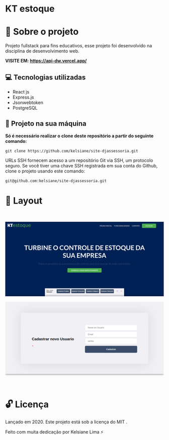 # KT estoque

# :rocket: Sobre o projeto

Projeto fullstack para fins educativos, esse projeto foi desenvolvido na disciplina de desenvolvimento web.

**VISITE EM: https://api-dw.vercel.app/**

## :computer: Tecnologias utilizadas

- React js
- Express.js
- Jsonwebtoken
- PostgreSQL

## :construction_worker: Projeto na sua máquina

**Só é necessário realizar o clone deste repositório a partir do seguinte comando:**

```
git clone https://github.com/kelsiane/site-djassessoria.git
```

URLs SSH fornecem acesso a um repositório Git via SSH, um protocolo seguro. Se você tiver uma chave SSH registrada em
sua conta do Github, clone o projeto usando este comando:

```
git@github.com:kelsiane/site-djassessoria.git
```

# :art: Layout

<br />
<p align="center">
  <img src="./home.png" />
</p>
<p align="center">
  <img src="./cadastro.png" />
</p>

<br/>

# :unlock: Licença

Lançado em 2020. Este projeto está sob a licença do MIT .

Feito com muita dedicação por Kelsiane Lima :zap:
